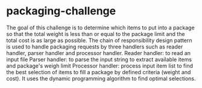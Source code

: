 # packaging-challenge
The goal of this challenge is to determine which items to put into a package so that the total weight is less than or equal to the package limit and the total cost is as large as possible. 
The chain of responsibility design pattern is used to handle packaging requests by three handlers such as reader handler, parser handler and processor handler. 
Reader handler: to read an input file
Parser handler: to parse the input string to extract available items and package's weigh limit
Processor handler: process input item list to find the best selection of items to fill a package by defined criteria (weight and cost). It uses the dynamic programming algorithm to find optimal selections.
